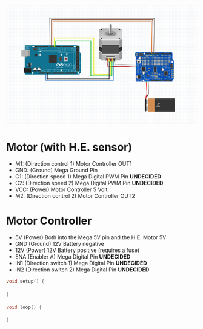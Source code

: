 ![Image of Motor, Motor Controller and Mega Diagram](winch.png)

# Motor (with H.E. sensor)

 - M1: (Direction control 1) Motor Controller OUT1
 - GND: (Ground) Mega Ground Pin
 - C1: (Direction speed 1) Mega Digital PWM Pin **UNDECIDED**
 - C2: (Direction speed 2) Mega Digital PWM Pin **UNDECIDED**
 - VCC: (Power) Motor Controller 5 Volt
 - M2: (Direction control 2) Motor Controller OUT2

# Motor Controller

 - 5V (Power) Both into the Mega 5V pin and the H.E. Motor 5V
 - GND (Ground) 12V Battery negative
 - 12V (Power) 12V Battery positive (requires a fuse)
 - ENA (Enabler A) Mega Digital Pin **UNDECIDED**
 - IN1 (Direction switch 1) Mega Digital Pin **UNDECIDED**
 - IN2 (Direction switch 2) Mega Digital Pin **UNDECIDED**

```cpp
void setup() {

}

void loop() {

}
```
